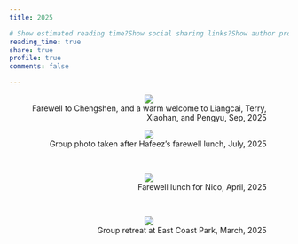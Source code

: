 ```yaml
---
title: 2025

# Show estimated reading time?Show social sharing links?Show author profile?Show comments?
reading_time: true
share: true  
profile: true
comments: false

---
```

<figure style="text-align: center;">
  <img src="https://maomaohu.net/img/Farewell_with_Chengshen.JPG"">
  <figcaption style="text-align: right;">Farewell to Chengshen, and a warm welcome to Liangcai, Terry, Xiaohan, and Pengyu, Sep, 2025</figcaption>
</figure>

<figure style="text-align: center;">
  <img src="https://maomaohu.net/img/Farewell_with_Hafeez.jpg"">
  <figcaption style="text-align: right;">Group photo taken after Hafeez’s farewell lunch, July, 2025</figcaption>
</figure>

<br>

<figure style="text-align: center;">
  <img src="https://maomaohu.net/img/Farewell_lunch_for_Nico.PNG"">
  <figcaption style="text-align: right;">Farewell lunch for Nico, April, 2025</figcaption>
</figure>

<br>

<figure style="text-align: center;">
  <img src="https://maomaohu.net/img/Group_retreat_March_2025.jpg"">
  <figcaption style="text-align: right;">Group retreat at East Coast Park, March, 2025</figcaption>
</figure>
